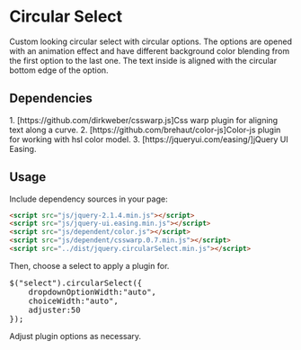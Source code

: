 <h1>Circular Select</h1>
<p>Custom looking circular select with circular options. The options are opened with an animation effect and have different background color blending from the first option to the last one. The text inside is aligned with the circular bottom edge of the option. </p> 

<h2>Dependencies</h2>
1. [https://github.com/dirkweber/csswarp.js]Css warp plugin for aligning text along a curve.
2. [https://github.com/brehaut/color-js]Color-js plugin for working with hsl color model. 
3. [https://jqueryui.com/easing/]jQuery UI Easing. 

<h2>Usage</h2>
<p>Include dependency sources in your page: </p>

```html
<script src="js/jquery-2.1.4.min.js"></script>
<script src="js/jquery-ui.easing.min.js"></script>
<script src="js/dependent/color.js"></script>
<script src="js/dependent/csswarp.0.7.min.js"></script>
<script src="../dist/jquery.circularSelect.min.js"></script>
```

<p>Then, choose a select to apply a plugin for.</p>
<pre>
$("select").circularSelect({
	dropdownOptionWidth:"auto",
	choiceWidth:"auto",
	adjuster:50
});
</pre>
<p>Adjust plugin options as necessary.</p>
